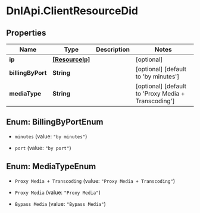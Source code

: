 # DnlApi.ClientResourceDid

## Properties
Name | Type | Description | Notes
------------ | ------------- | ------------- | -------------
**ip** | [**[ResourceIp]**](ResourceIp.md) |  | [optional] 
**billingByPort** | **String** |  | [optional] [default to &#39;by minutes&#39;]
**mediaType** | **String** |  | [optional] [default to &#39;Proxy Media + Transcoding&#39;]


<a name="BillingByPortEnum"></a>
## Enum: BillingByPortEnum


* `minutes` (value: `"by minutes"`)

* `port` (value: `"by port"`)




<a name="MediaTypeEnum"></a>
## Enum: MediaTypeEnum


* `Proxy Media + Transcoding` (value: `"Proxy Media + Transcoding"`)

* `Proxy Media` (value: `"Proxy Media"`)

* `Bypass Media` (value: `"Bypass Media"`)




